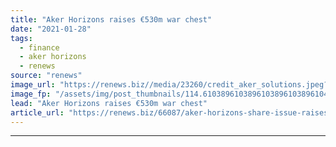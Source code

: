 ```yaml
---
title: "Aker Horizons raises €530m war chest"
date: "2021-01-28"
tags: 
  - finance
  - aker horizons
  - renews
source: "renews"
image_url: "https://renews.biz//media/23260/credit_aker_solutions.jpeg?mode=crop&width=770&heightratio=0.6103896103896103896103896104&slimmage=true"
image_fp: "/assets/img/post_thumbnails/114.6103896103896103896103896104&slimmage=true"
lead: "Aker Horizons raises €530m war chest"
article_url: "https://renews.biz/66087/aker-horizons-share-issue-raises-nkr4565m/"
---
```


---

